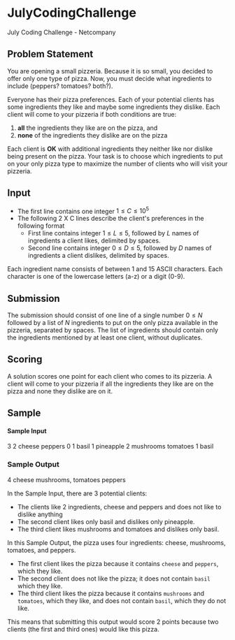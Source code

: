 # JulyCodingChallenge
July Coding Challenge - Netcompany

## Problem Statement

You are opening a small pizzeria. Because it is so small, you decided to offer only one type of pizza. Now, you must decide what ingredients to include (peppers? tomatoes? both?).

Everyone has their pizza preferences. Each of your potential clients has some ingredients they like and maybe some ingredients they dislike. Each client will come to your pizzeria if both conditions are true:

1. **all** the ingredients they like are on the pizza, and
2. **none** of the ingredients they dislike are on the pizza

Each client is **OK** with additional ingredients they neither like nor dislike being present on the pizza. Your task is to choose which ingredients to put on your only pizza type to maximize the number of clients who will visit your pizzeria.

## Input
- The first line contains one integer $1 \leq C \leq 10^5$
- The following 2 X C lines describe the client's preferences in the following format
  - First line contains integer $1 \leq L \leq 5$, followed by $L$ names of ingredients a client likes, delimited by spaces.
  - Second line contains integer $0 \leq D \leq 5$, followed by $D$ names of ingredients a client dislikes, delimited by spaces.

Each ingredient name consists of between 1 and 15 ASCII characters. Each character is one of the lowercase letters (a-z) or a digit (0-9).

## Submission

The submission should consist of one line of a single number $0 \leq N$ followed by a list of $N$ ingredients to put on the only pizza available in the pizzeria, separated by spaces. The list of ingredients should contain only the ingredients mentioned by at least one client, without duplicates.

## Scoring

A solution scores one point for each client who comes to its pizzeria. A client will come to your pizzeria if all the ingredients they like are on the pizza and none they dislike are on it.

## Sample

#### Sample Input
3
2 cheese peppers
0
1 basil
1 pineapple
2 mushrooms tomatoes
1 basil


### Sample Output
4 cheese mushrooms, tomatoes peppers

In the Sample Input, there are 3 potential clients:
- The clients like 2 ingredients, cheese and peppers and does not like to dislike anything
- The second client likes only basil and dislikes only pineapple.
- The third client likes mushrooms and tomatoes and dislikes only basil.

 In this Sample Output, the pizza uses four ingredients: cheese, mushrooms, tomatoes, and peppers.
 
- The first client likes the pizza because it contains `cheese` and `peppers`, which they like.
- The second client does not like the pizza; it does not contain `basil` which they like.
- The third client likes the pizza because it contains `mushrooms` and `tomatoes`, which they like, and does not contain `basil`, which they do not like.

This means that submitting this output would score 2 points because two clients (the first and third ones) would like this pizza.




